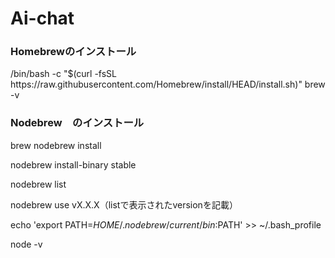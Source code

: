 # Ai-chat

<h3>Homebrewのインストール</h3>
/bin/bash -c "$(curl -fsSL https://raw.githubusercontent.com/Homebrew/install/HEAD/install.sh)"
brew -v 

<h3>Nodebrew　のインストール</h3>

brew nodebrew install

nodebrew install-binary stable

nodebrew list 

nodebrew use vX.X.X（listで表示されたversionを記載）

echo 'export PATH=$HOME/.nodebrew/current/bin:$PATH' >> ~/.bash_profile 

node -v




